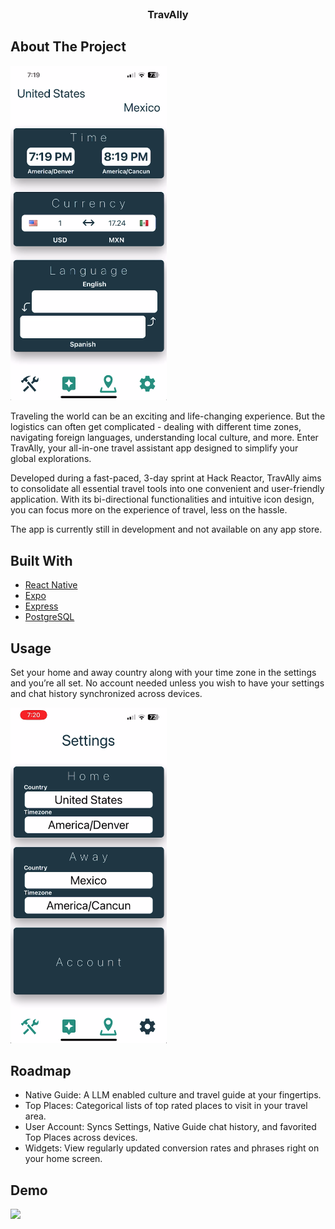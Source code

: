 <br/>
<p align="center">
  <h3 align="center">TravAlly</h3>

</p>



## About The Project

<img src="/assets/TravAlly-Tools.png" width="250"/>

Traveling the world can be an exciting and life-changing experience. But the logistics can often get complicated - dealing with different time zones, navigating foreign languages, understanding local culture, and more. Enter TravAlly, your all-in-one travel assistant app designed to simplify your global explorations.

Developed during a fast-paced, 3-day sprint at Hack Reactor, TravAlly aims to consolidate all essential travel tools into one convenient and user-friendly application. With its bi-directional functionalities and intuitive icon design, you can focus more on the experience of travel, less on the hassle.

The app is currently still in development and not available on any app store.

## Built With



* [React Native](https://reactnative.dev/)
* [Expo](https://expo.dev/)
* [Express](https://expressjs.com/)
* [PostgreSQL](https://www.postgresql.org/)

## Usage

Set your home and away country along with your time zone in the settings and you’re all set. No account needed unless you wish to have your settings and chat history synchronized across devices.

<img src="/assets/TravAlly-Settings.png" width="250"/>

## Roadmap

- Native Guide: A LLM enabled culture and travel guide at your fingertips.
- Top Places: Categorical lists of top rated places to visit in your travel area.
- User Account: Syncs Settings, Native Guide chat history, and favorited Top Places across devices.
- Widgets: View regularly updated conversion rates and phrases right on your home screen.


## Demo

<img src="/assets/TravAlly-Beta-Demo.gif" width="250"/>


